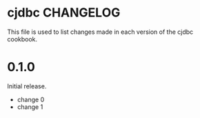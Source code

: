# cjdbc CHANGELOG

This file is used to list changes made in each version of the cjdbc cookbook.

# 0.1.0

Initial release.

- change 0
- change 1

